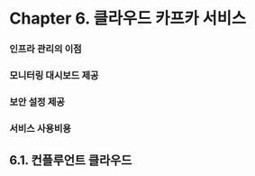 # Chapter 6. 클라우드 카프카 서비스

### 인프라 관리의 이점

### 모니터링 대시보드 제공

### 보안 설정 제공

### 서비스 사용비용

## 6.1. 컨플루언트 클라우드